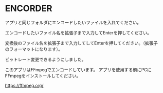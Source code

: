 # ENCORDER

アプリと同じフォルダにエンコードしたいファイルを入れてください。

エンコードしたいファイル名を拡張子まで入力してEnterを押してください。

変換後のファイル名を拡張子まで入力してしてEnterを押してください。（拡張子のフォーマットになります）。

ビットレート変更できるようにしました。

このアプリはFFmpegでエンコードしています。
アプリを使用する前にPCにFFmpegをインストールしてください。

https://ffmpeg.org/
